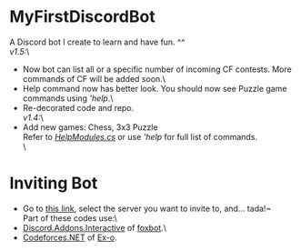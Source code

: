 # MyFirstDiscordBot
A Discord bot I create to learn and have fun. ^^\
*v1.5:*\
- Now bot can list all or a specific number of incoming CF contests. More commands of CF will be added soon.\
- Help command now has better look. You should now see Puzzle game commands using *'help*.\
- Re-decorated code and repo.\
*v1.4:*\
- Add new games: Chess, 3x3 Puzzle\
Refer to *[HelpModules.cs](https://github.com/SxweetLollipop/MyFirstDiscordBot/blob/master/2nd/Commands/BasicCommands/HelpModules.cs)* or use *'help* for full list of commands.\
\
# Inviting Bot
- Go to [this link](https://discord.com/api/oauth2/authorize?client_id=675207704293277706&permissions=0&scope=bot), select the server you want to invite to, and... tada!~
\
Part of these codes use:\
- [Discord.Addons.Interactive](https://github.com/foxbot/Discord.Addons.Interactive) of [foxbot](https://github.com/foxbot).\
- [Codeforces.NET](https://github.com/Ex-o/Codeforces.NET) of [Ex-o](https://github.com/Ex-o).
